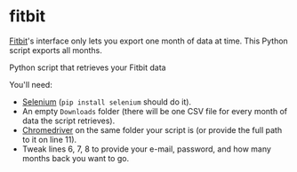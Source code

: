# fitbit
[Fitbit](https://www.fitbit.com)'s interface only lets you export one month of data at time. This Python script exports all months.

Python script that retrieves your Fitbit data

You'll need:
- [Selenium](http://selenium-python.readthedocs.io/) (`pip install selenium` should do it).
- An empty `Downloads` folder (there will be one CSV file for every month of data the script retrieves).
- [Chromedriver](https://sites.google.com/a/chromium.org/chromedriver/downloads) on the same folder your script is (or provide the full path to it on line 11).
- Tweak lines 6, 7, 8 to provide your e-mail, password, and how many months back you want to go.
